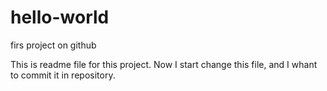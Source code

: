 # hello-world
firs project on github

This is readme file for this project. 
Now I start change this file, and I whant to commit it in repository.
